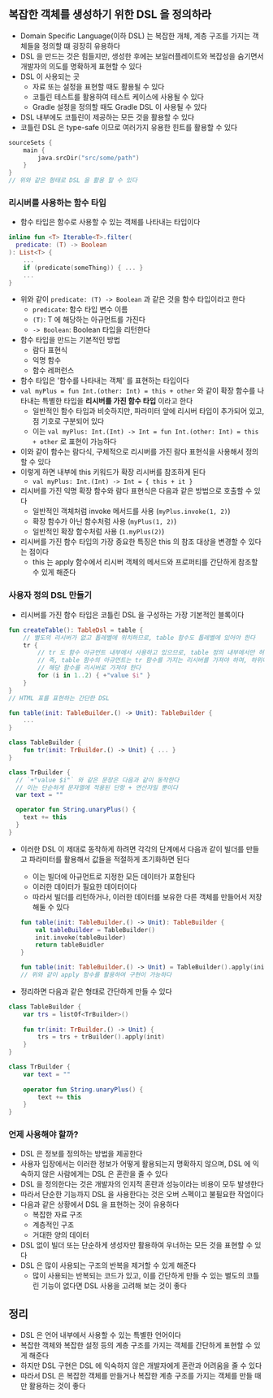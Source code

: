 ## 복잡한 객체를 생성하기 위한 DSL 을 정의하라

* Domain Specific Language(이하 DSL) 는 복잡한 개체, 계층 구조를 가지는 객체들을 정의할 떄 굉장히 유용하다
* DSL 을 만드는 것은 힘들지만, 생성한 후에는 보일러플레이트와 복잡성을 숨기면서 개발자의 의도를 명확하게 표현할 수 있다
* DSL 이 사용되는 곳
    * 자료 또는 설정을 표현할 때도 활용될 수 있다
    * 코틀린 테스트를 활용하여 테스트 케이스에 사용될 수 있다
    * Gradle 설정을 정의할 때도 Gradle DSL 이 사용될 수 있다
* DSL 내부에도 코틀린이 제공하는 모든 것을 활용할 수 있다
* 코틀린 DSL 은 type-safe 이므로 여러가지 유용한 힌트를 활용할 수 있다

```kotlin
sourceSets {
    main {
        java.srcDir("src/some/path")
    }
}
// 위와 같은 형태로 DSL 을 활용 할 수 있다
```

### 리시버를 사용하는 함수 타입

* 함수 타입은 함수로 사용할 수 있는 객체를 나타내는 타입이다

```kotlin
inline fun <T> Iterable<T>.filter(
  predicate: (T) -> Boolean
): List<T> {
    ...
    if (predicate(someThing)) { ... }
    ...
}
```

* 위와 같이 `predicate: (T) -> Boolean` 과 같은 것을 함수 타입이라고 한다
    * `predicate`: 함수 타입 변수 이름
    * `(T)`: T 에 해당하는 아규먼트를 가진다
    * `-> Boolean`: Boolean 타입을 리턴한다
* 함수 타입을 만드는 기본적인 방법
    * 람다 표현식
    * 익명 함수
    * 함수 레퍼런스
* 함수 타입은 '함수를 나타내는 객체' 를 표현하는 타입이다
* `val myPlus = fun Int.(other: Int) = this + other` 와 같이 확장 함수를 나타내는 특별한 타입을 **리시버를 가진 함수 타입** 이라고 한다
    * 일반적인 함수 타입과 비슷하지만, 파라미터 앞에 리시버 타입이 추가되어 있고, 점 기호로 구분되어 있다
    * 이는 `val myPlus: Int.(Int) -> Int = fun Int.(other: Int) = this + other` 로 표현이 가능하다
* 이와 같이 함수는 람다식, 구체적으로 리시버를 가진 람다 표현식을 사용해서 정의할 수 있다
* 이렇게 하면 내부에 this 키워드가 확장 리시버를 참조하게 된다
    * `val myPlus: Int.(Int) -> Int = { this + it }`
* 리시버를 가진 익명 확장 함수와 람다 표현식은 다음과 같은 방법으로 호출할 수 있다
    * 일반적인 객체처럼 invoke 메서드를 사용 (`myPlus.invoke(1, 2)`)
    * 확장 함수가 아닌 함수처럼 사용 (`myPlus(1, 2)`)
    * 일반적인 확장 함수처럼 사용 (`1.myPlus(2)`)
* 리시버를 가진 함수 타입의 가장 중요한 특징은 this 의 참조 대상을 변경할 수 있다는 점이다
    * this 는 apply 함수에서 리시버 객체의 메서드와 프로퍼티를 간단하게 참조할 수 있게 해준다
  
### 사용자 정의 DSL 만들기

* 리시버를 가진 함수 타입은 코틀린 DSL 을 구성하는 가장 기본적인 블록이다

```kotlin
fun createTable(): TableDsl = table {
    // 별도의 리시버가 없고 톱레벨에 위치하므로, table 함수도 톱레벨에 있어야 한다
    tr {
        // tr 도 함수 아규먼트 내부에서 사용하고 있으므로, table 정의 내부에서만 허용되어야 한다
        // 즉, table 함수의 아규먼트는 tr 함수를 가지는 리시버를 가져야 하며, 하위에도 모두 똑같이 함수가 존재한다면
        // 해당 함수를 리시버로 가져야 한다
        for (i in 1..2) { +"value $i" }
    }
}
// HTML 표를 표현하는 간단한 DSL

fun table(init: TableBuilder.() -> Unit): TableBuilder {
    ...
}

class TableBuilder {
    fun tr(init: TrBuilder.() -> Unit) { ... }
}

class TrBuilder {
  // `+"value $i"` 와 같은 문장은 다음과 같이 동작한다
  // 이는 단순하게 문자열에 적용된 단항 + 연산자일 뿐이다
  var text = ""

  operator fun String.unaryPlus() {
    text += this
  }
}
```

* 이러한 DSL 이 제대로 동작하게 하려면 각각의 단계에서 다음과 같이 빌더를 만들고 파라미터를 활용해서 값들을 적절하게 초기화하면 된다
    * 이는 빌더에 아규먼트로 지정한 모든 데이터가 포함된다
    * 이러한 데이터가 필요한 데이터이다
    * 따라서 빌더를 리턴하거나, 이러한 데이터를 보유한 다른 객체를 만들어서 저장해둘 수 있다
    ```kotlin
    fun table(init: TableBuilder.() -> Unit): TableBuilder {
        val tableBuilder = TableBuilder()
        init.invoke(tableBuilder)
        return tableBuidler
    }
  
    fun table(init: TableBuilder.() -> Unit) = TableBuilder().apply(init)
    // 위와 같이 apply 함수를 활용하여 구현이 가능하다
    ```

* 정리하면 다음과 같은 형태로 간단하게 만들 수 있다
```kotlin
class TableBuilder {
    var trs = listOf<TrBuilder>()
  
    fun tr(init: TrBuilder.() -> Unit) {
        trs = trs + trBuilder().apply(init)
    }
}

class TrBuilder {
    var text = ""
  
    operator fun String.unaryPlus() {
        text += this
    }
}
```

### 언제 사용해야 할까?

* DSL 은 정보를 정의하는 방법을 제공한다
* 사용자 입장에서는 이러한 정보가 어떻게 활용되는지 명확하지 않으며, DSL 에 익숙하지 않은 사람에게는 DSL 은 혼란을 줄 수 있다
* DSL 을 정의한다는 것은 개발자의 인지적 혼란과 성능이라는 비용이 모두 발생한다
* 따라서 단순한 기능까지 DSL 을 사용한다는 것은 오버 스펙이고 불필요한 작업이다
* 다음과 같은 상황에서 DSL 을 표현하는 것이 유용하다
    * 복잡한 자료 구조
    * 계층적인 구조
    * 거대한 양의 데이터
* DSL 없이 빌더 또는 단순하게 생성자만 활용하여 우너하는 모든 것을 표현할 수 있다
* DSL 은 많이 사용되는 구조의 반복을 제거할 수 있게 해준다
    * 많이 사용되는 반복되는 코드가 있고, 이를 간단하게 만들 수 있는 별도의 코틀린 기능이 없다면 DSL 사용을 고려해 보는 것이 좋다
  
## 정리

* DSL 은 언어 내부에서 사용할 수 있는 특별한 언어이다
* 복잡한 객체와 복잡한 설정 등의 계층 구조를 가지는 객체를 간단하게 표현할 수 있게 해준다
* 하지만 DSL 구현은 DSL 에 익숙하지 않은 개발자에게 혼란과 어려움을 줄 수 있다
* 따라서 DSL 은 복잡한 객체를 만들거나 복잡한 계층 구조를 가지는 객체를 만들 때만 활용하는 것이 좋다
